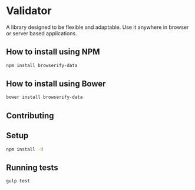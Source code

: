 # Validator

A library designed to be flexible and adaptable. Use it anywhere in browser or server based applications.


## How to install using NPM

```bash
npm install browserify-data
```


## How to install using Bower

```bash
bower install browserify-data
```


## Contributing


## Setup

```bash
npm install -d
```


## Running tests

```bash
gulp test
```
